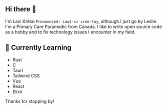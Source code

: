 ## Hi there 👋

I'm Laci Krétai `Pronounced: Lawt-si cree-tay`, although I just go by Leslie. 
I'm a Primary Care Paramedic from Canada.
I like to write open source code as a hobby and to fix technology issues I encounter in my field.

<!--
## 🔭 Current Work

- [Briefly describe your current work and projects here]
-->
## 🌱 Currently Learning

- Rust
- C
- Tauri
- Tailwind CSS
- Vue
- React
- Elixir
<!--
## 💬 Ask me about

- [List topics you're knowledgeable about and would be happy to answer questions on]


## 📫 How to reach me

- [Provide contact information or links to social media profiles]

## ⚡ Fun fact

- [Share a fun fact about yourself]
-->

Thanks for stopping by!

